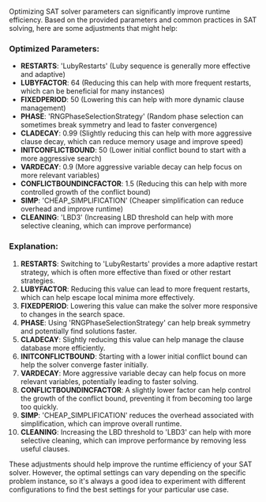 Optimizing SAT solver parameters can significantly improve runtime efficiency. Based on the provided parameters and common practices in SAT solving, here are some adjustments that might help:

### Optimized Parameters:
- **RESTARTS**: 'LubyRestarts' (Luby sequence is generally more effective and adaptive)
- **LUBYFACTOR**: 64 (Reducing this can help with more frequent restarts, which can be beneficial for many instances)
- **FIXEDPERIOD**: 50 (Lowering this can help with more dynamic clause management)
- **PHASE**: 'RNGPhaseSelectionStrategy' (Random phase selection can sometimes break symmetry and lead to faster convergence)
- **CLADECAY**: 0.99 (Slightly reducing this can help with more aggressive clause decay, which can reduce memory usage and improve speed)
- **INITCONFLICTBOUND**: 50 (Lower initial conflict bound to start with a more aggressive search)
- **VARDECAY**: 0.9 (More aggressive variable decay can help focus on more relevant variables)
- **CONFLICTBOUNDINCFACTOR**: 1.5 (Reducing this can help with more controlled growth of the conflict bound)
- **SIMP**: 'CHEAP_SIMPLIFICATION' (Cheaper simplification can reduce overhead and improve runtime)
- **CLEANING**: 'LBD3' (Increasing LBD threshold can help with more selective cleaning, which can improve performance)

### Explanation:
1. **RESTARTS**: Switching to 'LubyRestarts' provides a more adaptive restart strategy, which is often more effective than fixed or other restart strategies.
2. **LUBYFACTOR**: Reducing this value can lead to more frequent restarts, which can help escape local minima more effectively.
3. **FIXEDPERIOD**: Lowering this value can make the solver more responsive to changes in the search space.
4. **PHASE**: Using 'RNGPhaseSelectionStrategy' can help break symmetry and potentially find solutions faster.
5. **CLADECAY**: Slightly reducing this value can help manage the clause database more efficiently.
6. **INITCONFLICTBOUND**: Starting with a lower initial conflict bound can help the solver converge faster initially.
7. **VARDECAY**: More aggressive variable decay can help focus on more relevant variables, potentially leading to faster solving.
8. **CONFLICTBOUNDINCFACTOR**: A slightly lower factor can help control the growth of the conflict bound, preventing it from becoming too large too quickly.
9. **SIMP**: 'CHEAP_SIMPLIFICATION' reduces the overhead associated with simplification, which can improve overall runtime.
10. **CLEANING**: Increasing the LBD threshold to 'LBD3' can help with more selective cleaning, which can improve performance by removing less useful clauses.

These adjustments should help improve the runtime efficiency of your SAT solver. However, the optimal settings can vary depending on the specific problem instance, so it's always a good idea to experiment with different configurations to find the best settings for your particular use case.